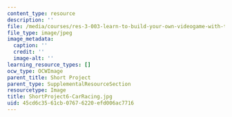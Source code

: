 ```yaml
---
content_type: resource
description: ''
file: /media/courses/res-3-003-learn-to-build-your-own-videogame-with-the-unity-game-engine-and-microsoft-kinect-january-iap-2017/45cd6c3561cb07676220efd006ac7716_ShortProject6-CarRacing.jpg
file_type: image/jpeg
image_metadata:
  caption: ''
  credit: ''
  image-alt: ''
learning_resource_types: []
ocw_type: OCWImage
parent_title: Short Project
parent_type: SupplementalResourceSection
resourcetype: Image
title: ShortProject6-CarRacing.jpg
uid: 45cd6c35-61cb-0767-6220-efd006ac7716
---
```

